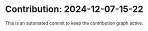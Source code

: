 # Contribution: 2024-12-07-15-22
This is an automated commit to keep the contribution graph active.
